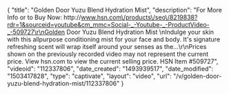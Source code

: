 {
    "title": "Golden Door Yuzu Blend Hydration Mist",
    "description": "For More Info or to Buy Now: http:\/\/www.hsn.com\/products\/seo\/8219838?rdr=1&sourceid=youtube&cm_mmc=Social-_-Youtube-_-ProductVideo-_-509727\r\nGolden Door Yuzu Blend Hydration Mist \nIndulge your skin with this allpurpose conditioning mist for your face and body. It's signature refreshing scent will wrap itself around your senses as the...\r\nPrices shown on the previously recorded video may not represent the current price.  View hsn.com to view the current selling price. HSN Item #509727",
    "videoid": "112337806",
    "date_created": "1493939517",
    "date_modified": "1503417828",
    "type": "captivate",
    "layout": "video",
    "url": "\/v\/golden-door-yuzu-blend-hydration-mist\/112337806"
}